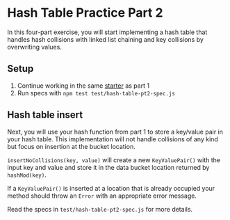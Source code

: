 # Hash Table Practice Part 2

In this four-part exercise, you will start implementing a hash table that
handles hash collisions with linked list chaining and key collisions by
overwriting values.

## Setup

1. Continue working in the same [starter] as part 1
2. Run specs with `npm test test/hash-table-pt2-spec.js`

## Hash table insert

Next, you will use your hash function from part 1 to store a key/value pair in
your hash table. This implementation will not handle collisions of any kind but
focus on insertion at the bucket location.

`insertNoCollisions(key, value)` will create a new `KeyValuePair()` with
the input key and value and store it in the data bucket location returned by
`hashMod(key)`.

If a `KeyValuePair()` is inserted at a location that is already occupied your
method should throw an `Error` with an appropriate error message.

Read the specs in `test/hash-table-pt2-spec.js` for more details.


[starter]: https://github.com/appacademy-starters/hash-tables-practice